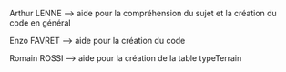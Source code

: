 Arthur LENNE --> aide pour la compréhension du sujet et la création du code en général

Enzo FAVRET --> aide pour la création du code

Romain ROSSI --> aide pour la création de la table typeTerrain


